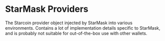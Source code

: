 # StarMask Providers

The Starcoin provider object injected by StarMask into various environments.
Contains a lot of implementation details specific to StarMask, and is probably
not suitable for out-of-the-box use with other wallets.
